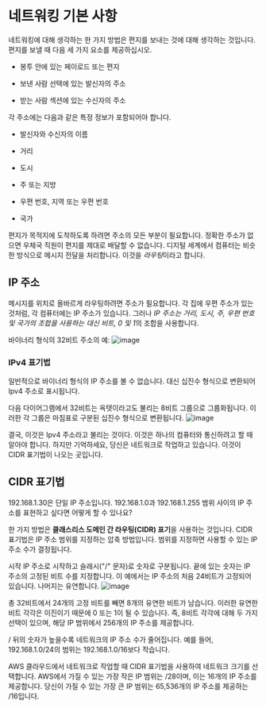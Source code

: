 # 네트워킹 기본 사항

네트워킹에 대해 생각하는 한 가지 방법은 편지를 보내는 것에 대해 생각하는 것입니다. 편지를 보낼 때 다음 세 가지 요소를 제공하십시오.

* 봉투 안에 있는 페이로드 또는 편지

* 보낸 사람 선택에 있는 발신자의 주소

* 받는 사람 섹션에 있는 수신자의 주소

각 주소에는 다음과 같은 특정 정보가 포함되어야 합니다.

* 발신자와 수신자의 이름

* 거리

* 도시

* 주 또는 지방

* 우편 번호, 지역 또는 우편 번호

* 국가

편지가 목적지에 도착하도록 하려면 주소의 모든 부분이 필요합니다. 정확한 주소가 없으면 우체국 직원이 편지를 제대로 배달할 수 없습니다. 디지털 세계에서 컴퓨터는 비슷한 방식으로 메시지 전달을 처리합니다. 이것을 *라우팅*이라고 합니다.

## IP 주소

메시지를 위치로 올바르게 라우팅하려면 주소가 필요합니다. 각 집에 우편 주소가 있는 것처럼, 각 컴퓨터에는 IP 주소가 있습니다. 그러나 *IP 주소는 거리, 도시, 주, 우편 번호 및 국가의 조합을 사용하는 대신 비트, 0 및 1*의 조합을 사용합니다.

바이너리 형식의 32비트 주소의 예:
![image](https://github.com/user-attachments/assets/e931c340-c2bc-4c6c-b401-aedef7fa4c31)

### IPv4 표기법

일반적으로 바이너리 형식의 IP 주소를 볼 수 없습니다. 대신 십진수 형식으로 변환되어 Ipv4 주소로 표시됩니다.

다음 다이어그램에서 32비트는 옥텟이라고도 불리는 8비트 그룹으로 그룹화됩니다. 이러한 각 그룹은 마침표로 구분된 십진수 형식으로 변환됩니다.
![image](https://github.com/user-attachments/assets/97a70bda-ee09-4bd4-bb95-e927229afb4d)

결국, 이것은 Ipv4 주소라고 불리는 것이다. 이것은 하나의 컴퓨터와 통신하려고 할 때 알아야 합니다. 하지만 기억하세요, 당신은 네트워크로 작업하고 있습니다. 이것이 CIDR 표기법이 나오는 곳입니다.

## CIDR 표기법

192.168.1.30은 단일 IP 주소입니다. 192.168.1.0과 192.168.1.255 범위 사이의 IP 주소를 표현하고 싶다면 어떻게 할 수 있나요?

한 가지 방법은 **클래스리스 도메인 간 라우팅(CIDR) 표기**을 사용하는 것입니다. CIDR 표기법은 IP 주소 범위를 지정하는 압축 방법입니다. 범위를 지정하면 사용할 수 있는 IP 주소 수가 결정됩니다.

시작 IP 주소로 시작하고 슬래시("/" 문자)로 숫자로 구분됩니다. 끝에 있는 숫자는 IP 주소의 고정된 비트 수를 지정합니다. 이 예에서는 IP 주소의 처음 24비트가 고정되어 있습니다. 나머지는 유연합니다.
![image](https://github.com/user-attachments/assets/5380d02d-7b37-4085-9396-2156a45bf557)



총 32비트에서 24개의 고정 비트를 빼면 8개의 유연한 비트가 남습니다. 이러한 유연한 비트 각각은 이진이기 때문에 0 또는 1이 될 수 있습니다. 즉, 8비트 각각에 대해 두 가지 선택이 있으며, 해당 IP 범위에서 256개의 IP 주소를 제공합니다.

/ 뒤의 숫자가 높을수록 네트워크의 IP 주소 수가 줄어집니다. 예를 들어, 192.168.1.0/24의 범위는 192.168.1.0/16보다 작습니다.

AWS 클라우드에서 네트워크로 작업할 때 CIDR 표기법을 사용하여 네트워크 크기를 선택합니다. AWS에서 가질 수 있는 가장 작은 IP 범위는 /28이며, 이는 16개의 IP 주소를 제공합니다. 당신이 가질 수 있는 가장 큰 IP 범위는 65,536개의 IP 주소를 제공하는 /16입니다.
